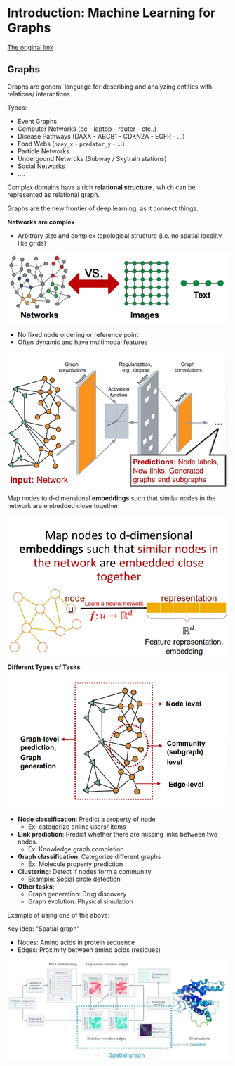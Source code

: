 # Introduction: Machine Learning for Graphs

[The original link](http://web.stanford.edu/class/cs224w/slides/01-intro.pdf)

## Graphs

Graphs are general language for describing and analyzing entities with relations/ interactions.

Types:

 - Event Graphs
 - Computer Networks (pc - laptop - router - etc..)
 - Disease Pathways (DAXX - ABCB1 - CDKN2A - EGFR - ...)
 - Food Webs (`prey_x` - `predator_y` - ...)
 - Particle Networks 
 - Undergound Netwroks (Subway / Skytrain stations)
 - Social Networks
 - ....

Complex domains have a rich <b> relational structure </b>, which can be represented as relational graph.

Graphs are the new frontier of deep learning, as it connect things.

<b>Networks are complex</b>

- Arbitrary size and complex topological structure (i.e. no spatial locality like grids)

![networks_vs_images](img/net_vs_img.jpg)

- No fixed node ordering or reference point
- Often dynamic and have multimodal features

![graph_nn](img/gnn.jpg)


Map nodes to d-dimensional **embeddings** such that similar nodes in the network are embedded close together.

![node_embedding](img/node_emb.jpg)


<b>Different Types of Tasks</b>
![types_tasks](img/types_tasks.jpg)

- **Node classification**: Predict a property of node
  * Ex: categorize online users/ items
- **Link prediction**: Predict whether there are missing links between two nodes.
  * Ex: Knowledge graph completion
- **Graph classification**: Categorize different graphs
  * Ex: Molecule property prediction
- **Clustering**: Detect if nodes form a community
  * Example: Social circle detection
- **Other tasks**:
  * Graph generation: Drug discovery
  * Graph evolution: Physical simulation

Example of using one of the above:

Key idea: "Spatial graph"
 - Nodes: Amino acids in protein sequence
 - Edges: Proximity between amino acids (residues)

![spatial_graph](img/spatial_graph.jpg)
